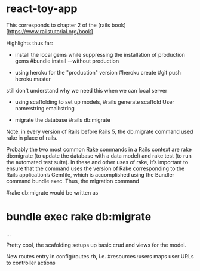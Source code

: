 # react-toy-app

This corresponds to chapter 2 of the (rails book)[https://www.railstutorial.org/book]

Highlights thus far: 

- install the local gems while suppressing the installation of production gems
#bundle install --without production

- using heroku for the "production" version
#heroku create
#git push heroku master

still don't understand why we need this when we can local server

- using scaffolding to set up models,
#rails generate scaffold User name:string email:string

- migrate the database
#rails db:migrate

Note: in every version of Rails before Rails 5, the db:migrate command used rake in place of rails. 

Probably the two most common Rake commands in a Rails context are rake db:migrate (to update the database with a data model) and rake test (to run the automated test suite). In these and other uses of rake, it’s important to ensure that the command uses the version of Rake corresponding to the Rails application’s Gemfile, which is accomplished using the Bundler command bundle exec. Thus, the migration command

#rake db:migrate
would be written as

#	bundle exec rake db:migrate
  
...


Pretty cool, the scafolding setups up basic crud and views for the model. 

New routes entry in config/routes.rb, i.e.
#resources :users
maps user URLs to controller actions


